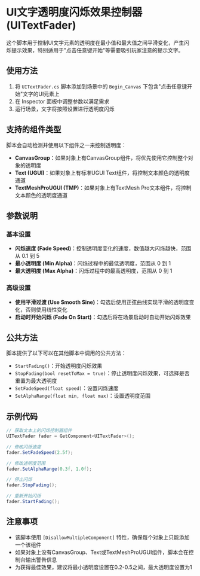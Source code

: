 # UI文字透明度闪烁效果控制器 (UITextFader)

这个脚本用于控制UI文字元素的透明度在最小值和最大值之间平滑变化，产生闪烁提示效果，特别适用于"点击任意键开始"等需要吸引玩家注意的提示文字。

## 使用方法

1. 将 `UITextFader.cs` 脚本添加到场景中的 `Begin_Canvas` 下包含"点击任意键开始"文字的UI元素上
2. 在 Inspector 面板中调整参数以满足需求
3. 运行场景，文字将按照设置进行透明度闪烁

## 支持的组件类型

脚本会自动检测并使用以下组件之一来控制透明度：
- **CanvasGroup**：如果对象上有CanvasGroup组件，将优先使用它控制整个对象的透明度
- **Text (UGUI)**：如果对象上有标准UGUI Text组件，将控制文本颜色的透明度通道
- **TextMeshProUGUI (TMP)**：如果对象上有TextMesh Pro文本组件，将控制文本颜色的透明度通道

## 参数说明

### 基本设置

- **闪烁速度 (Fade Speed)**：控制透明度变化的速度，数值越大闪烁越快，范围从 0.1 到 5
- **最小透明度 (Min Alpha)**：闪烁过程中的最低透明度，范围从 0 到 1
- **最大透明度 (Max Alpha)**：闪烁过程中的最高透明度，范围从 0 到 1

### 高级设置

- **使用平滑过渡 (Use Smooth Sine)**：勾选后使用正弦曲线实现平滑的透明度变化，否则使用线性变化
- **启动时开始闪烁 (Fade On Start)**：勾选后将在场景启动时自动开始闪烁效果

## 公共方法

脚本提供了以下可以在其他脚本中调用的公共方法：

- `StartFading()`：开始透明度闪烁效果
- `StopFading(bool resetToMax = true)`：停止透明度闪烁效果，可选择是否重置为最大透明度
- `SetFadeSpeed(float speed)`：设置闪烁速度
- `SetAlphaRange(float min, float max)`：设置透明度范围

## 示例代码

```csharp
// 获取文本上的闪烁控制器组件
UITextFader fader = GetComponent<UITextFader>();

// 修改闪烁速度
fader.SetFadeSpeed(2.5f);

// 修改透明度范围
fader.SetAlphaRange(0.3f, 1.0f);

// 停止闪烁
fader.StopFading();

// 重新开始闪烁
fader.StartFading();
```

## 注意事项

- 该脚本使用 `[DisallowMultipleComponent]` 特性，确保每个对象上只能添加一个该组件
- 如果对象上没有CanvasGroup、Text或TextMeshProUGUI组件，脚本会在控制台输出警告信息
- 为获得最佳效果，建议将最小透明度设置在0.2-0.5之间，最大透明度设置为1
